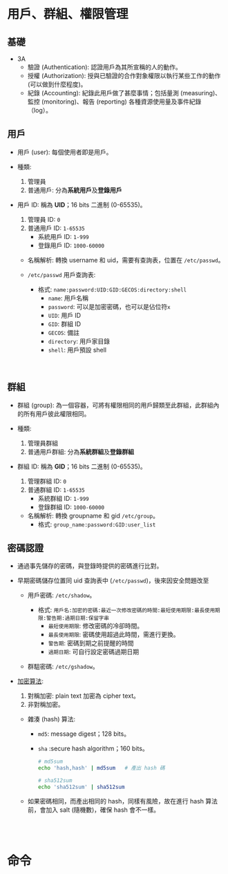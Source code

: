 # 用戶、群組、權限管理

## 基礎
* 3A
    * 驗證 (Authentication): 認證用戶為其所宣稱的人的動作。 
    * 授權 (Authorization): 授與已驗證的合作對象權限以執行某些工作的動作 (可以做到什麼程度)。
    * 紀錄 (Accounting): 紀錄此用戶做了甚麼事情；包括量測 (measuring)、監控 (monitoring)、報告 (reporting) 各種資源使用量及事件紀錄（log）。



## 用戶
* 用戶 (user): 每個使用者即是用戶。
* 種類: 
    1. 管理員
    2. 普通用戶: 分為**系統用戶**及**登錄用戶**

* 用戶 ID: 稱為 **UID**；16 bits 二進制 (0-65535)。
    1. 管理員 ID: <code>0</code>
    2. 普通用戶 ID: <code>1-65535</code>
        * 系統用戶 ID: <code>1-999</code>
        * 登錄用戶 ID: <code>1000-60000</code>
    
    * 名稱解析: 轉換 username 和 uid，需要有查詢表，位置在 <code>/etc/passwd</code>。

    * <code>/etc/passwd</code> 用戶查詢表: 
        * 格式: `name:password:UID:GID:GECOS:directory:shell`
            * `name`: 用戶名稱
            * `password`: 可以是加密密碼，也可以是佔位符`x`
            * `UID`: 用戶 ID
            * `GID`: 群組 ID
            * `GECOS`: 備註
            * `directory`: 用戶家目錄
            * `shell`: 用戶預設 shell

<br/>

## 群組
* 群組 (group): 為一個容器，可將有權限相同的用戶歸類至此群組，此群組內的所有用戶彼此權限相同。
* 種類:
    1. 管理員群組
    2. 普通用戶群組: 分為**系統群組**及**登錄群組**

* 群組 ID: 稱為 **GID**；16 bits 二進制 (0-65535)。
    1. 管理群組 ID: <code>0</code>
    2. 普通群組 ID: <code>1-65535</code>
        * 系統群組 ID: <code>1-999</code>
        * 登錄群組 ID: <code>1000-60000</code>
    
    * 名稱解析: 轉換 groupname 和 gid <code>/etc/group</code>。
        * 格式: `group_name:password:GID:user_list`


## 密碼認證
* 通過事先儲存的密碼，與登錄時提供的密碼進行比對。
* 早期密碼儲存位置同 uid 查詢表中 (<code>/etc/passwd</code>)，後來因安全問題改至
    * 用戶密碼: <code>/etc/shadow</code>。
        * 格式: `用戶名:加密的密碼:最近一次修改密碼的時間:最短使用期限:最長使用期限:警告期:過期日期:保留字串`
            * `最短使用期限`: 修改密碼的冷卻時間。
            * `最長使用期限`: 密碼使用超過此時間，需進行更換。
            * `警告期`: 密碼到期之前提醒的時間
            * `過期日期`: 可自行設定密碼過期日期

    * 群駔密碼: <code>/etc/gshadow</code>。

* [加密算法](https://github.com/Liang60711/Note/blob/67087d3e3b2b3f70313359e635eb9e1cfec77e67/Basic/0_osi.md#ssl-%E5%8D%94%E5%AE%9A):
    1. 對稱加密: plain text 加密為 cipher text。
    2. 非對稱加密。

    * 雜湊 (hash) 算法:
        * <code>md5</code>: message digest；128 bits。
        * <code>sha</code> :secure hash algorithm；160 bits。

            ```sh
            # md5sum
            echo 'hash,hash' | md5sum   # 產出 hash 碼

            # sha512sum
            echo 'sha512sum' | sha512sum
            ```
    
    * 如果密碼相同，而產出相同的 hash，同樣有風險，故在進行 hash 算法前，會加入 salt (隨機數)，確保 hash 會不一樣。

<br/>

<br/>

# 命令
